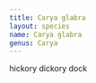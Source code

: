 ```yaml
---
title: Carya glabra
layout: species
name: Carya glabra
genus: Carya
---
```


hickory dickory dock    




 